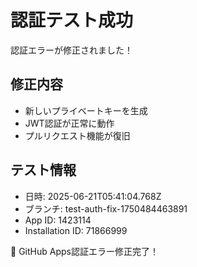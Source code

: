 # 認証テスト成功

認証エラーが修正されました！

## 修正内容
- 新しいプライベートキーを生成
- JWT認証が正常に動作  
- プルリクエスト機能が復旧

## テスト情報
- 日時: 2025-06-21T05:41:04.768Z
- ブランチ: test-auth-fix-1750484463891
- App ID: 1423114
- Installation ID: 71866999

🎉 GitHub Apps認証エラー修正完了！
